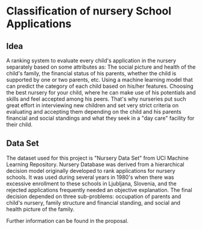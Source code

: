 # Classification of nursery School Applications 

## Idea

A ranking system to evaluate every child's application in the nursery separately based on some attributes as: The social picture and health of the child's family, the financial status of his parents, whether the child is supported by one or two parents, etc.
Using a machine learning model that can predict the category of each child based on his/her features.
Choosing the best nursery for your child, where he can make use of his potentials and skills and feel accepted among his peers. That's why nurseries put such great effort in interviewing new children and set very strict criteria on evaluating and accepting them depending on the child and his parents financial and social standings and what they seek in a "day care" facility for their child.

## Data Set

The dataset used for this project is "Nursery Data Set" from UCI Machine Learning Repository. Nursery Database was derived from a hierarchical decision model originally developed to rank applications for nursery schools. It was used during several years in 1980's when there was excessive enrollment to these schools in Ljubljana, Slovenia, and the rejected applications frequently needed an objective explanation. The final decision depended on three sub-problems: occupation of parents and child's nursery, family structure and financial standing, and social and health picture of the family.

 Further information can be found in the proposal.
